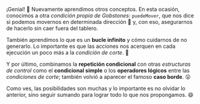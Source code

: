 ¡Genial! :tada: Nuevamente aprendimos otros conceptos. En esta ocasión, conocimos a otra _condición propia de Gobstones_: `puedeMover`, que nos dice si podemos movernos en determinada dirección :walking: y, con eso, asegurarnos de hacerlo sin caer fuera del tablero. 

También aprendimos lo que es un **bucle infinito** y cómo cuidarnos de no generarlo. Lo importante es que las acciones nos acerquen en cada ejecución un poco más a la _condición de corte_. :checkered_flag:

Y por último, combinamos la **repetición condicional** con otras _estructuras de control_ como el **condicional simple** o los **operadores lógicos** entre las _condiciones de corte_; también volvió a aparecer el famoso **caso borde**. :open_mouth:

Como ves, las posibilidades son muchas y lo importante es no olvidar lo anterior, sino seguir sumando para lograr todo lo que nos propongamos. :smile:
